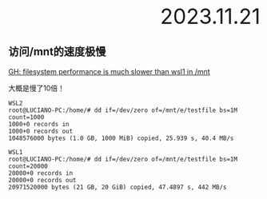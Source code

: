 <div style="text-align:right; font-size:3em;">2023.11.21</div>

## 访问/mnt的速度极慢

[GH: filesystem performance is much slower than wsl1 in /mnt](https://github.com/microsoft/WSL/issues/4197)

大概是慢了10倍！

```
WSL2
root@LUCIANO-PC:/home/# dd if=/dev/zero of=/mnt/e/testfile bs=1M count=1000
1000+0 records in
1000+0 records out
1048576000 bytes (1.0 GB, 1000 MiB) copied, 25.939 s, 40.4 MB/s

WSL1
root@LUCIANO-PC:/home/# dd if=/dev/zero of=/mnt/e/testfile bs=1M count=20000
20000+0 records in
20000+0 records out
20971520000 bytes (21 GB, 20 GiB) copied, 47.4897 s, 442 MB/s
```
